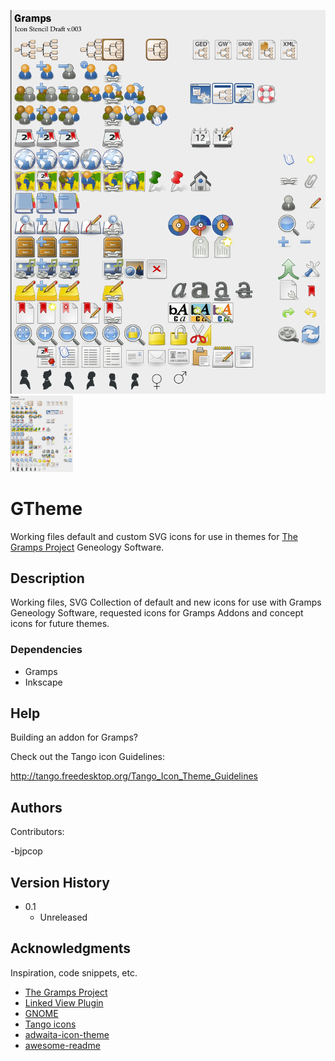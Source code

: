 ![Gramps Stencil](Gramps-Stencil-003.png)
<img src="Gramps-Stencil-003.png" width="100">

# GTheme
Working files default and custom SVG icons for use in themes for [The Gramps Project](https://github.com/gramps-project/gramps) Geneology Software.

## Description

Working files, SVG Collection of default and new icons for use with Gramps Geneology Software, requested icons for Gramps Addons and concept icons for future themes.


### Dependencies

* Gramps
* Inkscape

## Help

Building an addon for Gramps?

Check out the Tango icon Guidelines:

http://tango.freedesktop.org/Tango_Icon_Theme_Guidelines

## Authors

Contributors:

-bjpcop

## Version History

* 0.1
    * Unreleased

## Acknowledgments

Inspiration, code snippets, etc.
* [The Gramps Project](https://github.com/gramps-project/gramps)
* [Linked View Plugin](https://github.com/cdhorn/LinkedView)
* [GNOME](https://gitlab.gnome.org/GNOME/)
* [Tango icons](https://commons.wikimedia.org/wiki/Tango_icons)
* [adwaita-icon-theme](https://gitlab.gnome.org/GNOME/adwaita-icon-theme)
* [awesome-readme](https://github.com/matiassingers/awesome-readme)
